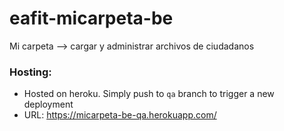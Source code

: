# eafit-micarpeta-be
Mi carpeta --> cargar y administrar archivos de ciudadanos

### Hosting:
- Hosted on heroku. Simply push to `qa` branch to trigger a new deployment
- URL: https://micarpeta-be-qa.herokuapp.com/
